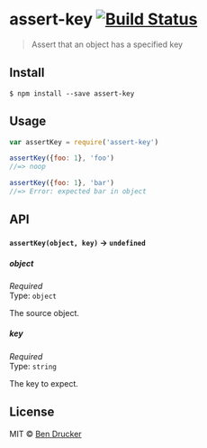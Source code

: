 # assert-key [![Build Status](https://travis-ci.org/bendrucker/assert-key.svg?branch=master)](https://travis-ci.org/bendrucker/assert-key)

> Assert that an object has a specified key


## Install

```
$ npm install --save assert-key
```


## Usage

```js
var assertKey = require('assert-key')

assertKey({foo: 1}, 'foo')
//=> noop

assertKey({foo: 1}, 'bar')
//=> Error: expected bar in object
```

## API

#### `assertKey(object, key)` -> `undefined`

##### object

*Required*  
Type: `object`

The source object.

##### key

*Required*  
Type: `string`

The key to expect.


## License

MIT © [Ben Drucker](http://bendrucker.me)
